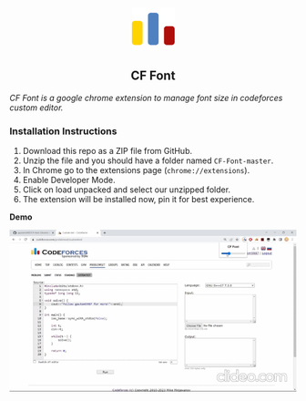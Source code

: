 <div align="center">
  <img src="assets/icon.png" width="75" height="75"/>
  <h2 align="center">CF Font</h2>  
</div>

*CF Font is a google chrome extension to manage font size in codeforces custom editor.*

### Installation Instructions

1. Download this repo as a ZIP file from GitHub.
2. Unzip the file and you should have a folder named `CF-Font-master`.
3. In Chrome go to the extensions page (`chrome://extensions`).
4. Enable Developer Mode.
5. Click on load unpacked and select our unzipped folder.
6. The extension will be installed now, pin it for best experience.

**Demo**

<div align="center">
  <img src="assets/cf-font-demo.gif"/>
</div>
